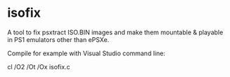 isofix
======

A tool to fix psxtract ISO.BIN images and make them mountable &amp; playable in PS1 emulators other than ePSXe.

Compile for example with Visual Studio command line:

cl /O2 /Ot /Ox isofix.c
